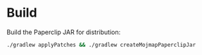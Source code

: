 # Build

Build the Paperclip JAR for distribution:

```bash
./gradlew applyPatches && ./gradlew createMojmapPaperclipJar
```
